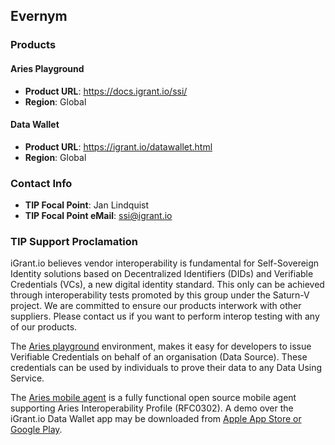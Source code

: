 ## Evernym

### Products

#### Aries Playground
* __Product URL__: https://docs.igrant.io/ssi/
* __Region__: Global

#### Data Wallet
* __Product URL__: https://igrant.io/datawallet.html
* __Region__: Global

### Contact Info
* __TIP Focal Point__: Jan Lindquist
* __TIP Focal Point eMail__: ssi@igrant.io

### TIP Support Proclamation

iGrant.io believes vendor interoperability is fundamental for Self-Sovereign Identity solutions based on Decentralized Identifiers (DIDs) and Verifiable Credentials (VCs), a new digital identity standard. This only can be achieved through interoperability tests promoted by this group under the Saturn-V project. We are committed to ensure our products interwork with other suppliers. Please contact us if you want to perform interop testing with any of our products.

The [Aries playground](https://docs.igrant.io/ssi/ssi-apg) environment, makes it easy for developers to issue Verifiable Credentials on behalf of an organisation (Data Source). These credentials can be used by individuals to prove their data to any Data Using Service.

The [Aries mobile agent](https://docs.igrant.io/ssi/ssi-ama) is a fully functional open source mobile agent supporting Aries Interoperability Profile (RFC0302). A demo over the iGrant.io Data Wallet app may be downloaded from [Apple App Store or Google Play](https://igrant.io/datawallet.html).
